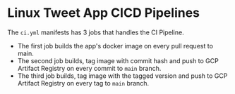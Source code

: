 # Linux Tweet App CICD Pipelines

The `ci.yml` manifests has 3 jobs that handles the CI Pipeline.

- The first job builds the app's docker image on every pull request to main.
- The second job builds, tag image with commit hash and push to GCP Artifact Registry on every commit to `main` branch.
- The third job builds, tag image with the tagged version and push to GCP Artifact Registry on every tag to `main` branch.
